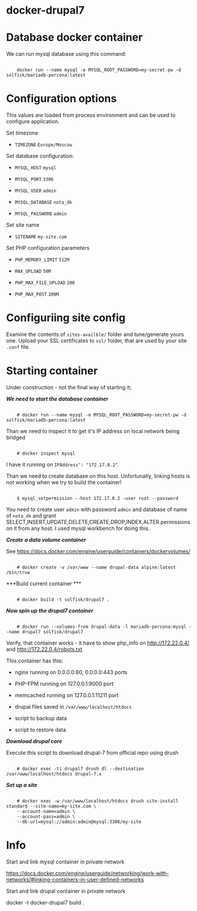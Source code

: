 # docker-drupal7


Database docker container
=====================================


We can run mysql database using this command:

```shell

    docker run --name mysql -e MYSQL_ROOT_PASSWORD=my-secret-pw -d solfisk/mariadb-percona:latest

```


Configuration options
=====================================
This values are loaded from process environment and can be used to configure application.

Set timezone

- `TIMEZONE` `Europe/Moscow`

Set database configuration:

- `MYSQL_HOST` `mysql`

- `MYSQL_PORT` `3306`

- `MYSQL_USER` `admin`

- `MYSQL_DATABASE` `nota_dk`

- `MYSQL_PASSWORD` `admin`

Set site name

- `SITENAME` `my-site.com`

Set PHP configuration parameters

- `PHP_MEMORY_LIMIT` `512M`

- `MAX_UPLOAD` `50M`

- `PHP_MAX_FILE_UPLOAD` `200`

- `PHP_MAX_POST` `100M`



Configuriing site config
===================================

Examine the contents of `sites-availble/` folder and tune/generate yours one.
Upload your SSL certificates to `ssl/` folder, that are used by your site `.conf` file.




Starting container
====================================

Under construction - not the final way of starting it;

***We need to start the database container***

```

    # docker run --name mysql -e MYSQL_ROOT_PASSWORD=my-secret-pw -d solfisk/mariadb-percona:latest

```

Than we need to inspect it to get it's IP address on local network being bridged

```

    # docker inspect mysql

```

I have it running on `IPAddress": "172.17.0.2"`.

Than we need to create database on this host. Unfortunatly, linking hosts is not working when we try to build the container!

```

    $ mysql_setpermission --host 172.17.0.2 -user root --password

```

You need to create user `admin` with password `admin` and database of name of `nota_dk` and grant 
SELECT,INSERT,UPDATE,DELETE,CREATE,DROP,INDEX,ALTER permissions on it from any host.
I used mysql workbench for doing this.


***Create a data volume container***

See https://docs.docker.com/engine/userguide/containers/dockervolumes/


```
	
	# docker create -v /var/www --name drupal-data alpine:latest /bin/true

```

***Build current container ***

```

	# docker build -t solfisk/drupal7 .

```

***Now spin up the drupal7 container***

```

	# docker run --volumes-from drupal-data -l mariadb-percona:mysql --name drupal7 solfisk/drupal7

```

Verify, that container works - it have to show php_info on http://172.22.0.4/ and http://172.22.0.4/robots.txt

This container has this:

- nginx running on 0.0.0.0:80, 0.0.0.0:443 ports

- PHP-FPM running on 127.0.0.1:9000 port

- memcached running on 127.0.0.1:11211 port

- drupal files saved in `/var/www/localhost/htdocs`

- script to backup data

- script to restore data


***Download drupal core***

Execute this script to download drupal-7 from official repo using drush

```

	# docker exec -ti drupal7 drush dl --destination /var/www/localhost/htdocs drupal-7.x

```

***Set up a site***

````

 	# docker exec -w /var/www/localhost/htdocs drush site-install standard --site-name=my-site.com \
    --account-name=admin \
    --account-pass=admin \
    --db-url=mysql://admin:admin@mysql:3306/my-site

````


Info
====================================

Start and link mysql container in private network

https://docs.docker.com/engine/userguide/networking/work-with-networks/#linking-containers-in-user-defined-networks

Start and link drupal container in private network



docker -t docker-drupal7 build .



